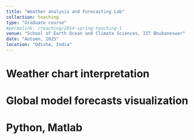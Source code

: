 ```yaml
---
title: "Weather analysis and Forecasting Lab"
collection: teaching
type: "Graduate course"
#permalink: /teaching/2014-spring-teaching-1
venue: "School of Earth Ocean and Climate Sciences, IIT Bhubaneswar"
date: "Autumn, 2025"
location: "Odisha, India"
---
```



Weather chart interpretation
======

Global model forecasts visualization
======

Python, Matlab
======

